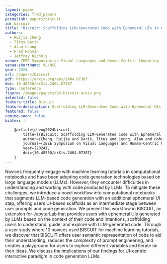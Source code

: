 ```yaml
---
layout: paper
categories: fred_papers
permalink: papers/biscuit
id: biscuit
title: "Biscuit: Scaffolding LLM-Generated Code with Ephemeral UIs in Computational Notebooks"
authors: 
  - Ruijia Cheng
  - Titus Barik
  - Alan Leung
  - Fred Hohman
  - Jeffrey Nichols
venue: IEEE Symposium on Visual Languages and Human-Centric Computing
venue-shorthand: VL/HCC
year: 2024
url: /papers/biscuit
pdf: https://arxiv.org/abs/2404.07387
doi: 10.48550/arXiv.2404.07387
type: conference
figure: /images/papers/24-biscuit-arxiv.png
selected: false
feature-title: Biscuit
feature-description: Scaffolding LLM-Generated Code with Ephemeral UIs in Computational Notebooks
featured: false
coming-soon: false
bibtex: |-

    @article{cheng2024biscuit,
        title={{Biscuit: Scaffolding LLM-Generated Code with Ephemeral UIs in Computational Notebooks}},
        author={Cheng, Ruijia and Barik, Titus and Leung, Alan and Hohman, Fred and Nichols, Jeffrey},
        journal={IEEE Symposium on Visual Languages and Human-Centric Computing},
        year={2024},
        doi={10.48550/arXiv.2404.07387}
    }
---
```


Novices frequently engage with machine learning tutorials in computational notebooks and have been adopting code generation technologies based on large language models (LLMs).
However, they encounter difficulties in understanding and working with code produced by LLMs.
To mitigate these challenges, we introduce a novel workflow into computational notebooks that augments LLM-based code generation with an additional ephemeral UI step, offering users UI-based scaffolds as an intermediate stage between user prompts and code generation.
We present this workflow in BISCUIT, an extension for JupyterLab that provides users with ephemeral UIs generated by LLMs based on the context of their code and intentions, scaffolding users to understand, guide, and explore with LLM-generated code.
Through a user study where 10 novices used BISCUIT for machine learning tutorials, we discover that BISCUIT offers user semantic representation of code to aid their understanding, reduces the complexity of prompt engineering, and creates a playground for users to explore different variables and iterate on their ideas.
We discuss the implications of our findings for UI-centric interactive paradigm in code generation LLMs.
